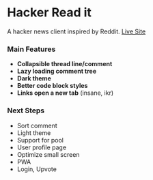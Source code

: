 # Hacker Read it
A hacker news client inspired by Reddit. [Live Site](https://hacker-read-it.netlify.app/category/job)

### Main Features
- **Collapsible thread line/comment**
- **Lazy loading comment tree**
- **Dark theme**
- **Better code block styles**
- **Links open a new tab** (insane, ikr)

### Next Steps
- Sort comment
- Light theme
- Support for pool
- User profile page
- Optimize small screen
- PWA
- Login, Upvote
